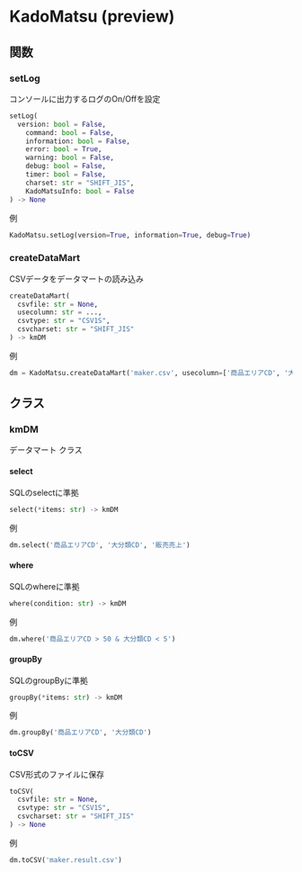 # KadoMatsu (preview)

## 関数

### setLog
コンソールに出力するログのOn/Offを設定
```python
setLog(
  version: bool = False,
	command: bool = False,
	information: bool = False,
	error: bool = True,
	warning: bool = False,
	debug: bool = False,
	timer: bool = False,
	charset: str = "SHIFT_JIS",
	KadoMatsuInfo: bool = False
) -> None
```
例
```python
KadoMatsu.setLog(version=True, information=True, debug=True)
```

### createDataMart
CSVデータをデータマートの読み込み
```python
createDataMart(
  csvfile: str = None,
  usecolumn: str = ...,
  csvtype: str = "CSV1S",
  csvcharset: str = "SHIFT_JIS"
) -> kmDM
```
例
```python
dm = KadoMatsu.createDataMart('maker.csv', usecolumn=['商品エリアCD', '大分類CD', '販売売上'])
```

## クラス

### kmDM
データマート クラス

#### select
SQLのselectに準拠
```python
select(*items: str) -> kmDM
```
例
```python
dm.select('商品エリアCD', '大分類CD', '販売売上')
```

#### where
SQLのwhereに準拠
```python
where(condition: str) -> kmDM
```
例
```python
dm.where('商品エリアCD > 50 & 大分類CD < 5')
```

#### groupBy
SQLのgroupByに準拠
```python
groupBy(*items: str) -> kmDM
```
例
```python
dm.groupBy('商品エリアCD', '大分類CD')
```

#### toCSV
CSV形式のファイルに保存
```python
toCSV(
  csvfile: str = None,
  csvtype: str = "CSV1S",
  csvcharset: str = "SHIFT_JIS"
) -> None
```
例
```python
dm.toCSV('maker.result.csv')
```
